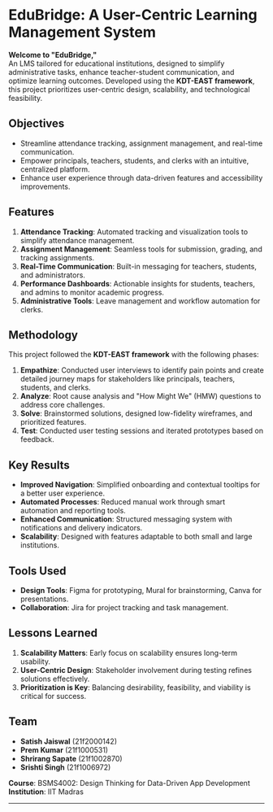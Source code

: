 # EduBridge: A User-Centric Learning Management System

**Welcome to "EduBridge,"**  
An LMS tailored for educational institutions, designed to simplify administrative tasks, enhance teacher-student communication, and optimize learning outcomes. Developed using the **KDT-EAST framework**, this project prioritizes user-centric design, scalability, and technological feasibility.

## Objectives
- Streamline attendance tracking, assignment management, and real-time communication.
- Empower principals, teachers, students, and clerks with an intuitive, centralized platform.
- Enhance user experience through data-driven features and accessibility improvements.

## Features
1. **Attendance Tracking**: Automated tracking and visualization tools to simplify attendance management.
2. **Assignment Management**: Seamless tools for submission, grading, and tracking assignments.
3. **Real-Time Communication**: Built-in messaging for teachers, students, and administrators.
4. **Performance Dashboards**: Actionable insights for students, teachers, and admins to monitor academic progress.
5. **Administrative Tools**: Leave management and workflow automation for clerks.

## Methodology
This project followed the **KDT-EAST framework** with the following phases:
1. **Empathize**: Conducted user interviews to identify pain points and create detailed journey maps for stakeholders like principals, teachers, students, and clerks.
2. **Analyze**: Root cause analysis and "How Might We" (HMW) questions to address core challenges.
3. **Solve**: Brainstormed solutions, designed low-fidelity wireframes, and prioritized features.
4. **Test**: Conducted user testing sessions and iterated prototypes based on feedback.

## Key Results
- **Improved Navigation**: Simplified onboarding and contextual tooltips for a better user experience.
- **Automated Processes**: Reduced manual work through smart automation and reporting tools.
- **Enhanced Communication**: Structured messaging system with notifications and delivery indicators.
- **Scalability**: Designed with features adaptable to both small and large institutions.

## Tools Used
- **Design Tools**: Figma for prototyping, Mural for brainstorming, Canva for presentations.
- **Collaboration**: Jira for project tracking and task management.

## Lessons Learned
1. **Scalability Matters**: Early focus on scalability ensures long-term usability.
2. **User-Centric Design**: Stakeholder involvement during testing refines solutions effectively.
3. **Prioritization is Key**: Balancing desirability, feasibility, and viability is critical for success.

## Team
- **Satish Jaiswal** (21f2000142)  
- **Prem Kumar** (21f1000531)  
- **Shrirang Sapate** (21f1002870)  
- **Srishti Singh** (21f1006972)

**Course**: BSMS4002: Design Thinking for Data-Driven App Development  
**Institution**: IIT Madras

---
